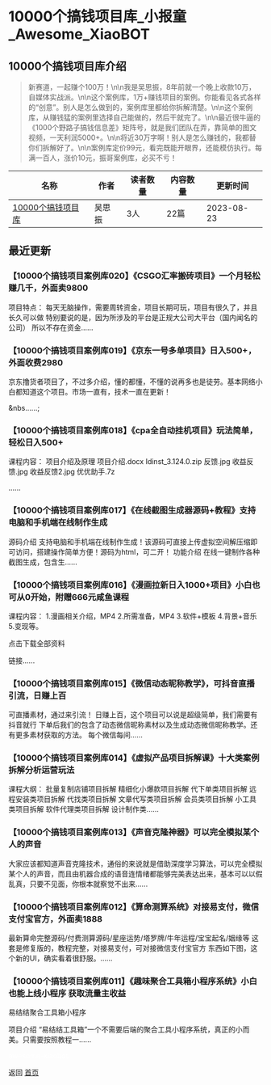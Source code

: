 # 10000个搞钱项目库_小报童_Awesome_XiaoBOT

## 10000个搞钱项目库介绍
> 新赛道，一起赚个100万！\n\n我是吴思振，8年前就一个晚上收款10万，自媒体实战派。\n\n这个案例库，1万+赚钱项目的案例。你能看见各式各样的“创意”。别人是怎么做到的，案例库里都给你拆解清楚。\n\n这个案例库，从赚钱猛的案例里选择自己能做的，然后干就完了。\n\n最近很牛逼的《1000个野路子搞钱信息差》矩阵号，就是我们团队在弄，靠简单的图文视频，一天利润5000+。\n\n将近30万字啊！别人是怎么赚钱的，我都替你们拆解好了。\n\n案例库定价99元，看完既能开眼界，还能模仿执行。每满一百人，涨价10元，振哥案例库，必买不亏！  
  


|名称|作者|读者数量|内容数量|更新时间|
|---|---|---|---|---|
|[10000个搞钱项目库](https://xiaobot.net/p/WSZ?refer=0b133df9-27dc-423b-8101-639049001c13)|吴思振|3人|22篇|2023-08-23|

## 最近更新
### 【10000个搞钱项目案例库020】《CSGO汇率搬砖项目》一个月轻松赚几千，外面卖9800

项目特点： 每天无脑操作，需要周转资金，项目长期可玩，项目有很久了，并且长久可以做 特别要说的是，因为所涉及的平台是正规大公司大平台（国内闻名的公司）
所以不存在资金......

### 【10000个搞钱项目案例库019】《京东一号多单项目》日入500+，外面收费2980

京东撸货者项目了，不过多介绍，懂的都懂，不懂的说再多也是徒劳。基本网络小白都知道这个项目。市场一直有，技术一直在更新！



&nbs......;

### 【10000个搞钱项目案例库018】《cpa全自动挂机项目》玩法简单，轻松日入500+

课程内容： 项目介绍及原理 项目介绍.docx Idinst_3.124.0.zip 反馈.jpg 收益反馈.jpg 收益反馈2.jpg 优优助手.7z

......

### 【10000个搞钱项目案例库017】《在线截图生成器源码+教程》支持电脑和手机端在线制作生成

源码介绍 支持电脑和手机端在线制作生成！该源码可直接上传虚拟空间解压缩即可访问，搭建操作简单方便！源码为html，可二开！ 功能介绍
在线一键制作各种截图生成，包含生......

### 【10000个搞钱项目案例库016】《漫画拉新日入1000+项目》小白也可从0开始，附赠666元咸鱼课程

课程内容： 1.漫画相关介绍，MP4 2.所需准备，MP4 3.软件+模板 4.背景+音乐 5.变现等。

点击下载全部资料

链接......

### 【10000个搞钱项目案例库015】《微信动态昵称教学》，可抖音直播引流，日赚上百

可直播素材，通过来引流！ 日赚上百，这个项目可以说是超级简单，我们需要有抖音就行
下单后我们的包含了动态微信昵称素材以及生成动态微信昵称教学。还有更多素材获取的方法。 每个微信每间......

### 【10000个搞钱项目案例库014】《虚拟产品项目拆解课》十大类案例拆解分析运营玩法

课程大纲： 批量复制店铺项目拆解 精细化小爆款项目拆解 代下单类项目拆解 远程安装类项目拆解 代找类项目拆解 文章代写类项目拆解 会员类项目拆解
小工具类项目拆解 软件代理类项目拆解 设计制作类......

### 【10000个搞钱项目案例库013】《声音克隆神器》可以完全模拟某个人的声音

大家应该都知道声音克隆技术，通俗的来说就是借助深度学习算法，可以完全模拟某个人的声音，而且由机器合成的语音连情绪都能够完美表达出来，基本可以以假乱真，只要不见面，你根本就察觉不出来......

### 【10000个搞钱项目案例库012】《算命测算系统》对接易支付，微信支付宝官方，外面卖1888

最新算命完整源码/付费测算源码/星座运势/塔罗牌/牛年运程/宝宝起名/姻缘等 这套是修复版的，教程完整，对接易支付，可对接微信支付宝官方
东西如下图，这个新的UI，确实看着很舒服。......

### 【10000个搞钱项目案例库011】《趣味聚合工具箱小程序系统》小白也能上线小程序 获取流量主收益



易结结聚合工具箱小程序



项目介绍 “易结结工具箱”一个不需要后端的聚合工具小程序系统，真正的小而美。只需要按照教程一......


<a href="https://github.com/Reno9527/awesome-xiaobot" style="color: white; text-decoration: none;">awesome-xiaobot</a>

返回 [首页](../README.md)
